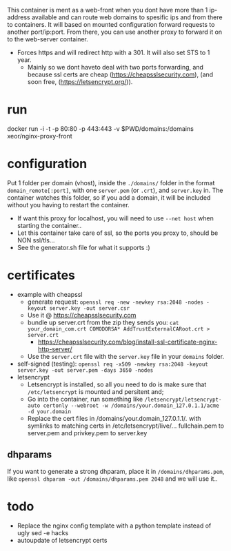This container is ment as a web-front when you dont have more than 1 ip-address available and can route web domains to spesific ips and from there to containers.
It will based on mounted configuration forward requests to another port/ip:port. From there, you can use another proxy to forward it on to the web-server container.

* Forces https and will redirect http with a 301. It will also set STS to 1 year.
  * Mainly so we dont haveto deal with two ports forwarding, and because ssl certs are cheap (https://cheapsslsecurity.com), (and soon free, (https://letsencrypt.org/)).

# run 
docker run -i -t -p 80:80 -p 443:443 -v $PWD/domains:/domains xeor/nginx-proxy-front

# configuration
Put 1 folder per domain (vhost), inside the `./domains/` folder in the format `domain_remote[:port]`, with one `server.pem` (or `.crt`), and `server.key` in.
The container watches this folder, so if you add a domain, it will be included without you having to restart the container.

* If want this proxy for localhost, you will need to use `--net host` when starting the container..
* Let this container take care of ssl, so the ports you proxy to, should be NON ssl/tls...
* See the generator.sh file for what it supports :)

# certificates
* example with cheapssl
  * generate request: `openssl req -new -newkey rsa:2048 -nodes -keyout server.key -out server.csr`
  * Use it @ https://cheapsslsecurity.com
  * bundle up server.crt from the zip they sends you: `cat your_domain_com.crt COMODORSA* AddTrustExternalCARoot.crt > server.crt`
    * https://cheapsslsecurity.com/blog/install-ssl-certificate-nginx-http-server/
  * Use the `server.crt` file with the `server.key` file in your `domains` folder.
* self-signed (testing): `openssl req -x509 -newkey rsa:2048 -keyout server.key -out server.pem -days 3650 -nodes`
* letsencrypt
  * Letsencrypt is installed, so all you need to do is make sure that `/etc/letsencrypt` is mounted and persitent and;
  * Go into the container, run something like `/letsencrypt/letsencrypt-auto certonly --webroot -w /domains/your.domain_127.0.1.1/acme -d your.domain`
  * Replace the cert files in /domains/your.domain_127.0.1.1/*.* with symlinks to matching certs in /etc/letsencrypt/live/... fullchain.pem to server.pem and privkey.pem to server.key

## dhparams
If you want to generate a strong dhparam, place it in `/domains/dhparams.pem`, like `openssl dhparam -out /domains/dhparams.pem 2048` and we will use it..

# todo
* Replace the nginx config template with a python template instead of ugly sed -e hacks
* autoupdate of letsencrypt certs
